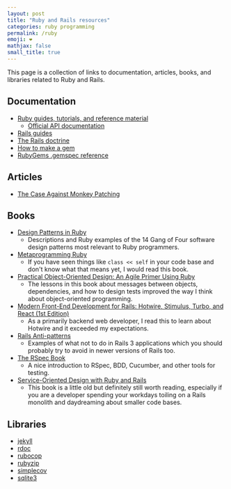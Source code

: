 ```yaml
---
layout: post
title: "Ruby and Rails resources"
categories: ruby programming
permalink: /ruby
emoji: ❤️
mathjax: false
small_title: true
---
```


This page is a collection of links to documentation, articles, books, and libraries related to Ruby and Rails.

## Documentation

- [Ruby guides, tutorials, and reference material](https://www.ruby-lang.org/en/documentation/)
  - [Official API documentation](https://docs.ruby-lang.org/en/)
- [Rails guides](https://guides.rubyonrails.org/)
- [The Rails doctrine](https://rubyonrails.org/doctrine)
- [How to make a gem](https://guides.rubygems.org/make-your-own-gem/)
- [RubyGems .gemspec reference](https://guides.rubygems.org/specification-reference/)

## Articles

- [The Case Against Monkey Patching](https://shopify.engineering/the-case-against-monkey-patching)

## Books

- [Design Patterns in Ruby](https://www.amazon.com/Design-Patterns-Ruby-Russ-Olsen/dp/0321490452/ref=sr_1_1?crid=2NPII8XEZBIRI&keywords=design+patterns+ruby&qid=1675739319&s=books&sprefix=design+patterns+ruby%2Cstripbooks%2C100&sr=1-1&ufe=app_do%3Aamzn1.fos.18ed3cb5-28d5-4975-8bc7-93deae8f9840)
  - Descriptions and Ruby examples of the 14 Gang of Four software design patterns most relevant to Ruby programmers.
- [Metaprogramming Ruby](https://www.amazon.com/Metaprogramming-Ruby-Program-Like-Pros/dp/1934356476)
  - If you have seen things like `class << self` in your code base and don't know what that means yet, I would read this book.
- [Practical Object-Oriented Design: An Agile Primer Using Ruby](https://www.amazon.com/Practical-Object-Oriented-Design-Agile-Primer/dp/0134456475/ref=pd_lpo_2?pd_rd_w=fujt0&content-id=amzn1.sym.116f529c-aa4d-4763-b2b6-4d614ec7dc00&pf_rd_p=116f529c-aa4d-4763-b2b6-4d614ec7dc00&pf_rd_r=Z8EPG65DMRBH054G5PM1&pd_rd_wg=XEGYO&pd_rd_r=de83e3d0-a6af-42b1-abbb-3da70ee64f75&pd_rd_i=0134456475&psc=1)
  - The lessons in this book about messages between objects, dependencies, and how to design tests improved the way I think about object-oriented programming.
- [Modern Front-End Development for Rails: Hotwire, Stimulus, Turbo, and React (1st Edition)](https://www.amazon.com/Modern-Front-End-Development-Rails-Webpacker/dp/1680507214)
  - As a primarily backend web developer, I read this to learn about Hotwire and it exceeded my expectations.
- [Rails Anti-patterns](https://www.amazon.com/Rails-AntiPatterns-Refactoring-Addison-Wesley-Professional/dp/0321604814)
  - Examples of what not to do in Rails 3 applications which you should probably try to avoid in newer versions of Rails too.
- [The RSpec Book](https://www.amazon.com/RSpec-Book-Behaviour-Development-Cucumber/dp/1934356379)
  - A nice introduction to RSpec, BDD, Cucumber, and other tools for testing.
- [Service-Oriented Design with Ruby and Rails](https://www.amazon.com/Service-Oriented-Design-Rails-Addison-Wesley-Professional/dp/0321659368)
  - This book is a little old but definitely still worth reading, especially if you are a developer spending your workdays toiling on a Rails monolith and daydreaming about smaller code bases.

## Libraries

- [jekyll](https://github.com/jekyll/jekyll)
- [rdoc](https://github.com/ruby/rdoc)
- [rubocop](https://github.com/rubocop/rubocop)
- [rubyzip](https://github.com/rubyzip/rubyzip)
- [simplecov](https://github.com/simplecov-ruby/simplecov)
- [sqlite3](https://github.com/sparklemotion/sqlite3-ruby)
